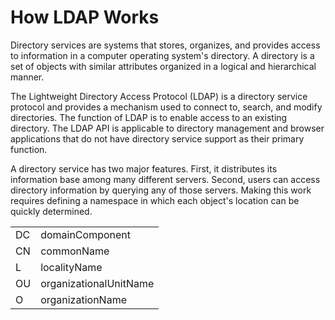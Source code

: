 # How LDAP Works
Directory services are systems that stores, organizes, and provides access to information in a computer operating system's directory. A directory is a set of objects with similar attributes organized in a logical and hierarchical manner.

The Lightweight Directory Access Protocol (LDAP) is a directory service protocol and provides a mechanism used to connect to, search, and modify directories. The function of LDAP is to enable access to an existing directory. The LDAP API is applicable to directory management and browser applications that do not have directory service support as their primary function. 

A directory service has two major features. First, it distributes its information base among many different servers. Second, users can access directory information by querying any of those servers. Making this work requires defining a namespace in which each object's location can be quickly determined.

|||
|--|--|
|DC|domainComponent|
|CN|commonName|
|L|localityName|
|OU|organizationalUnitName|
|O|organizationName|